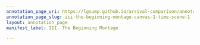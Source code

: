 ```yaml
---
annotation_page_uri: https://lgsump.github.io/arrival-comparison/annotations/iii-the-beginning-montage-canvas-1-time-scene-1.json
annotation_page_slug: iii-the-beginning-montage-canvas-1-time-scene-1
layout: annotation_page
manifest_label: III. The Beginning Montage

---
```

